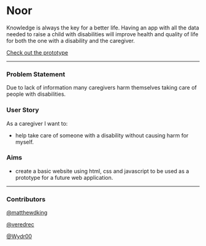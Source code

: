 # Noor

Knowledge is always the key for a better life. Having an app with all the data needed to raise a child with disabilities will improve health and quality of life for both the one with a disability and the caregiver.

[Check out the prototype](https://facn2.github.io/noor/)

---
### Problem Statement
Due to lack of information many caregivers harm themselves taking care of people with disabilities.

### User Story

As a caregiver I want to:
+ help take care of someone with a disability without causing harm for myself.

### Aims

+ create a basic website using html, css and javascript to be used as a prototype for a future web application.

---

### Contributors
[@matthewdking](https://github.com/matthewdking)

[@veredrec](https://github.com/veredrec)

[@Wydr00](https://github.com/Wyrd00)
